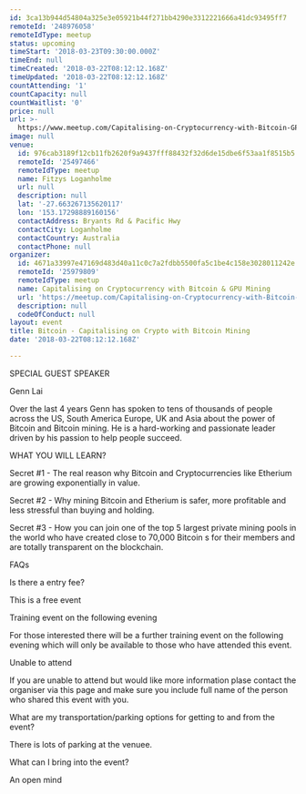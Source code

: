 ```yaml
---
id: 3ca13b944d54804a325e3e05921b44f271bb4290e3312221666a41dc93495ff7
remoteId: '248976058'
remoteIdType: meetup
status: upcoming
timeStart: '2018-03-23T09:30:00.000Z'
timeEnd: null
timeCreated: '2018-03-22T08:12:12.168Z'
timeUpdated: '2018-03-22T08:12:12.168Z'
countAttending: '1'
countCapacity: null
countWaitlist: '0'
price: null
url: >-
  https://www.meetup.com/Capitalising-on-Cryptocurrency-with-Bitcoin-GPU-Mining/events/248976058/
image: null
venue:
  id: 976cab3189f12cb11fb2620f9a9437fff88432f32d6de15dbe6f53aa1f8515b5
  remoteId: '25497466'
  remoteIdType: meetup
  name: Fitzys Loganholme
  url: null
  description: null
  lat: '-27.663267135620117'
  lon: '153.17298889160156'
  contactAddress: Bryants Rd & Pacific Hwy
  contactCity: Loganholme
  contactCountry: Australia
  contactPhone: null
organizer:
  id: 4671a33997e47169d483d40a11c0c7a2fdbb5500fa5c1be4c158e3028011242e
  remoteId: '25979809'
  remoteIdType: meetup
  name: Capitalising on Cryptocurrency with Bitcoin & GPU Mining
  url: 'https://meetup.com/Capitalising-on-Cryptocurrency-with-Bitcoin-GPU-Mining'
  description: null
  codeOfConduct: null
layout: event
title: Bitcoin - Capitalising on Crypto with Bitcoin Mining
date: '2018-03-22T08:12:12.168Z'

---
```

<p>SPECIAL GUEST SPEAKER</p> <p>Genn Lai</p> <p>Over the last 4 years Genn has spoken to tens of thousands of people across the US, South America Europe, UK and Asia about the power of Bitcoin and Bitcoin mining. He is a hard-working and passionate leader driven by his passion to help people succeed.</p> <p>WHAT YOU WILL LEARN?</p> <p>Secret #1 - The real reason why Bitcoin and Cryptocurrencies like Etherium are growing exponentially in value.</p> <p>Secret #2 - Why mining Bitcoin and Etherium is safer, more profitable and less stressful than buying and holding.</p> <p>Secret #3 - How you can join one of the top 5 largest private mining pools in the world who have created close to 70,000 Bitcoin s for their members and are totally transparent on the blockchain.</p> <p>FAQs</p> <p>Is there a entry fee?</p> <p>This is a free event</p> <p>Training event on the following evening</p> <p>For those interested there will be a further training event on the following evening which will only be available to those who have attended this event.</p> <p>Unable to attend</p> <p>If you are unable to attend but would like more information plase contact the organiser via this page and make sure you include full name of the person who shared this event with you.</p> <p>What are my transportation/parking options for getting to and from the event?</p> <p>There is lots of parking at the venuee.</p> <p>What can I bring into the event?</p> <p>An open mind</p>
